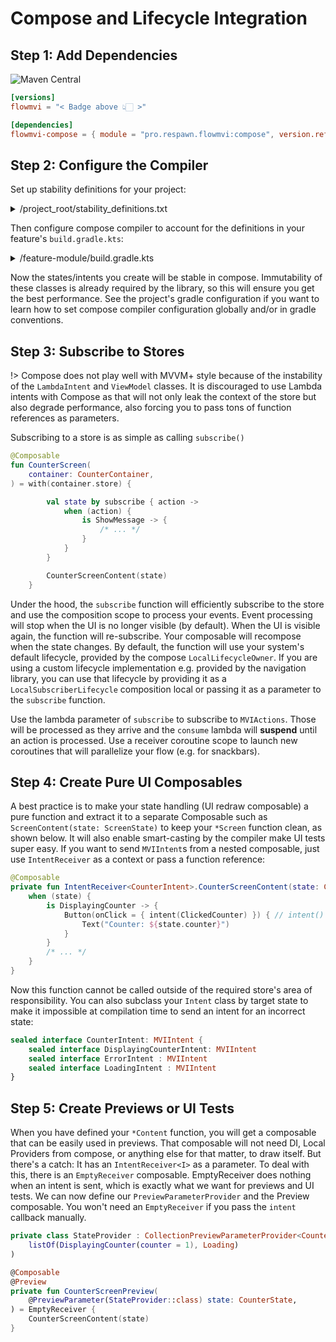 # Compose and Lifecycle Integration

## Step 1: Add Dependencies

![Maven Central](https://img.shields.io/maven-central/v/pro.respawn.flowmvi/core?label=Maven%20Central)

```toml
[versions]
flowmvi = "< Badge above 👆🏻 >"

[dependencies]
flowmvi-compose = { module = "pro.respawn.flowmvi:compose", version.ref = "flowmvi" }
```

## Step 2: Configure the Compiler

Set up stability definitions for your project:

<details>
<summary>/project_root/stability_definitions.txt</summary>

```text
pro.respawn.flowmvi.api.MVIIntent
pro.respawn.flowmvi.api.MVIState
pro.respawn.flowmvi.api.MVIAction
pro.respawn.flowmvi.api.Store
pro.respawn.flowmvi.api.Container
pro.respawn.flowmvi.api.ImmutableStore
pro.respawn.flowmvi.dsl.LambdaIntent
pro.respawn.flowmvi.api.SubscriberLifecycle
pro.respawn.flowmvi.api.IntentReceiver
```

</details>

Then configure compose compiler to account for the definitions in your feature's `build.gradle.kts`:

<details>
<summary>/feature-module/build.gradle.kts</summary>

```kotlin
composeCompiler {
    stabilityConfigurationFiles.add(rootProject.layout.projectDirectory.file("stability_definitions.txt"))
}
```

</details>

Now the states/intents you create will be stable in compose. Immutability of these classes is already required by the
library, so this will ensure you get the best performance. See the project's gradle configuration if you want to learn
how to set compose compiler configuration globally and/or in gradle conventions.

## Step 3: Subscribe to Stores

!> Compose does not play well with MVVM+ style because of the instability of the `LambdaIntent` and `ViewModel` classes.
It is discouraged to use Lambda intents with Compose as that will not only leak the context of the store but
also degrade performance, also forcing you to pass tons of function references as parameters.

Subscribing to a store is as simple as calling `subscribe()`

```kotlin
@Composable
fun CounterScreen(
    container: CounterContainer,
) = with(container.store) {

        val state by subscribe { action ->
            when (action) {
                is ShowMessage -> {
                    /* ... */
                }
            }
        }

        CounterScreenContent(state)
    }
```

Under the hood, the `subscribe` function will efficiently subscribe to the store and
use the composition scope to process your events. Event processing will stop when the UI is no longer visible (by
default). When the UI is visible again, the function will re-subscribe. Your composable will recompose when the state
changes. By default, the function will use your system's default lifecycle, provided by the
compose `LocalLifecycleOwner`. If you are using a custom lifecycle implementation e.g. provided by the navigation
library, you can use that lifecycle by providing it as a `LocalSubscriberLifecycle` composition local or passing it as
a parameter to the `subscribe` function.

Use the lambda parameter of `subscribe` to subscribe to `MVIActions`. Those will be processed as they arrive and
the `consume` lambda will **suspend** until an action is processed. Use a receiver coroutine scope to
launch new coroutines that will parallelize your flow (e.g. for snackbars).

## Step 4: Create Pure UI Composables

A best practice is to make your state handling (UI redraw composable) a pure function and extract it to a separate
Composable such as `ScreenContent(state: ScreenState)` to keep your `*Screen` function clean, as shown below.
It will also enable smart-casting by the compiler make UI tests super easy. If you want to send `MVIIntent`s from a 
nested composable, just use `IntentReceiver` as a context or pass a function reference:

```kotlin
@Composable
private fun IntentReceiver<CounterIntent>.CounterScreenContent(state: CounterState) {
    when (state) {
        is DisplayingCounter -> {
            Button(onClick = { intent(ClickedCounter) }) { // intent() available from the receiver parameter
                Text("Counter: ${state.counter}")
            }
        }
        /* ... */
    }
}
```
Now this function cannot be called outside of the required store's area of responsibility.
You can also subclass your `Intent` class by target state to make it impossible at compilation time to send an intent 
for an incorrect state:

```kotlin
sealed interface CounterIntent: MVIIntent {
    sealed interface DisplayingCounterIntent: MVIIntent
    sealed interface ErrorIntent : MVIIntent
    sealed interface LoadingIntent : MVIIntent
}
```

## Step 5: Create Previews or UI Tests

When you have defined your `*Content` function, you will get a composable that can be easily used in previews.
That composable will not need DI, Local Providers from compose, or anything else for that matter, to draw itself.
But there's a catch: It has an `IntentReceiver<I>` as a parameter. To deal with this, there is an `EmptyReceiver`
composable. EmptyReceiver does nothing when an intent is sent, which is exactly what we want for previews and UI tests.
We can now define our `PreviewParameterProvider` and the Preview composable. 
You won't need an `EmptyReceiver` if you pass the `intent` callback manually.

```kotlin
private class StateProvider : CollectionPreviewParameterProvider<CounterState>(
    listOf(DisplayingCounter(counter = 1), Loading)
)

@Composable
@Preview
private fun CounterScreenPreview(
    @PreviewParameter(StateProvider::class) state: CounterState,
) = EmptyReceiver {
    CounterScreenContent(state)
}
```
